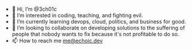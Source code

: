 - 👋 Hi, I’m @3ch01c
- 👀 I’m interested in coding, teaching, and fighting evil.
- 🌱 I’m currently learning devops, cloud, politics, and business for good.
- 💞️ I’m looking to collaborate on developing solutions to the suffering of people that nobody wants to fix because it's not profitable to do so.
- 📫 How to reach me <me@echoic.dev>

<!---
3ch01c/3ch01c is a ✨ special ✨ repository because its `README.md` (this file) appears on your GitHub profile.
You can click the Preview link to take a look at your changes.
--->
